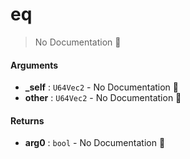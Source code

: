 # eq

> No Documentation 🚧

#### Arguments

- **\_self** : `U64Vec2` \- No Documentation 🚧
- **other** : `U64Vec2` \- No Documentation 🚧

#### Returns

- **arg0** : `bool` \- No Documentation 🚧